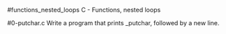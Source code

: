 #functions_nested_loops
C - Functions, nested loops

#0-putchar.c
Write a program that prints _putchar, followed by a new line.
